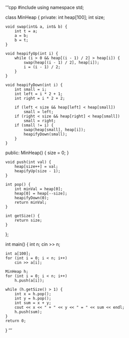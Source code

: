 ’’’cpp
#include <iostream>
using namespace std;

class MinHeap {
private:
	int heap[100];
	int size;

	void swap(int& a, int& b) {
		int t = a;
		a = b;
		b = t;
	}

	void heapifyUp(int i) {
		while (i > 0 && heap[(i - 1) / 2] > heap[i]) {
			swap(heap[(i - 1) / 2], heap[i]);
			i = (i - 1) / 2;
		}
	}

	void heapifyDown(int i) {
		int small = i;
		int left = i * 2 + 1;
		int right = i * 2 + 2;

		if (left < size && heap[left] < heap[small])
			small = left;
		if (right < size && heap[right] < heap[small])
			small = right;
		if (small != i) {
			swap(heap[small], heap[i]);
			heapifyDown(small);
		}
	}

public:
	MinHeap() {
		size = 0;
	}

	void push(int val) {
		heap[size++] = val;
		heapifyUp(size - 1);
	}

	int pop() {
		int minVal = heap[0];
		heap[0] = heap[--size];
		heapifyDown(0);
		return minVal;
	}

	int getSize() {
		return size;
	}
};

int main() {
	int n;
	cin >> n;

	int a[100];
	for (int i = 0; i < n; i++)
		cin >> a[i];

	MinHeap h;
	for (int i = 0; i < n; i++)
		h.push(a[i]);

	while (h.getSize() > 1) {
		int x = h.pop();
		int y = h.pop();
		int sum = x + y;
		cout << x << " + " << y << " = " << sum << endl;
		h.push(sum);
	}
	return 0;
}
’’’

